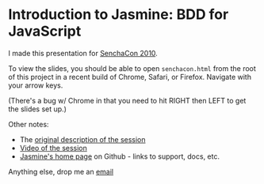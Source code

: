 # Introduction to Jasmine: BDD for JavaScript

I made this presentation for [SenchaCon 2010](http://www.sencha.com/conference/).

To view the slides, you should be able to open `senchacon.html` from the root of this project in a recent build of Chrome, Safari, or Firefox. Navigate with your arrow keys.

(There's a bug w/ Chrome in that you need to hit RIGHT then LEFT to get the slides set up.)

Other notes:

* The [original description of the session](http://www.sencha.com/conference/sessions/session.php?sid=301)
* [Video of the session](http://vimeo.com/18100173)
* [Jasmine's home page](https://jasmine.github.io/) on Github - links to support, docs, etc.

Anything else, drop me an [email](mailto:dwfrank@pivotallabs.com)
